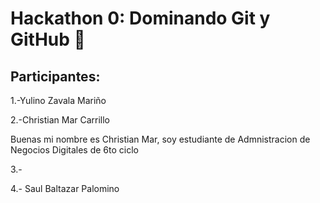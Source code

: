 # Hackathon 0: Dominando Git y GitHub 🚀

## Participantes:

1.-Yulino Zavala Mariño

2.-Christian Mar Carrillo

Buenas mi nombre es Christian Mar, soy estudiante de Admnistracion de Negocios Digitales de 6to ciclo

3.-

4.- Saul Baltazar Palomino 

